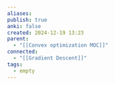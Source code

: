 ```yaml
---
aliases: 
publish: true
anki: false
created: 2024-12-19 13:23
parent:
  - "[[Convex optimization MOC]]"
connected:
  - "[[Gradient Descent]]"
tags:
  - empty
---
```

